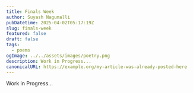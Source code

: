```yaml
---
title: Finals Week
author: Suyash Nagumalli
pubDatetime: 2025-04-02T05:17:19Z
slug: finals-week
featured: false
draft: false
tags:
  - poems
ogImage: ../../assets/images/poetry.png
description: Work in Progress...
canonicalURL: https://example.org/my-article-was-already-posted-here
---
```


Work in Progress...

